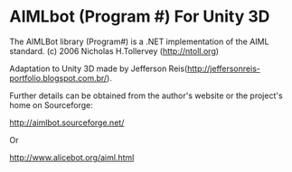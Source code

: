 # AIMLbot (Program #) For Unity 3D

The AIMLBot library (Program#) is a .NET implementation of the AIML standard. (c) 2006 Nicholas H.Tollervey (http://ntoll.org)

Adaptation to Unity 3D made ​​by Jefferson Reis(http://jeffersonreis-portfolio.blogspot.com.br/).

Further details can be obtained from the author's website or the project's home on Sourceforge:

http://aimlbot.sourceforge.net/

Or

http://www.alicebot.org/aiml.html

